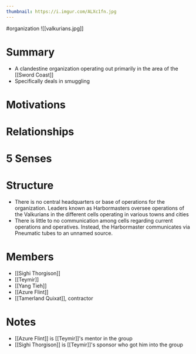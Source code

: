 ```yaml
---
thumbnail: https://i.imgur.com/ALXc1fn.jpg
---
```

#organization
![[valkurians.jpg]]

# Summary
- A clandestine organization operating out primarily in the area of the [[Sword Coast]]
-   Specifically deals in smuggling

# Motivations
# Relationships
# 5 Senses
# Structure
- There is no central headquarters or base of operations for the organization. Leaders known as Harbormasters oversee operations of the Valkurians in the different cells operating in various towns and cities
- There is little to no communication among cells regarding current operations and operatives. Instead, the Harbormaster communicates via Pneumatic tubes to an unnamed source.

# Members
- [[Sighi Thorgison]]
- [[Teymir]]
- [[Yang Tieh]]
- [[Azure Flint]]
- [[Tamerland Quixat]], contractor
# Notes
-   [[Azure Flint]] is [[Teymir]]'s mentor in the group
-   [[Sighi Thorgison]] is [[Teymir]]'s sponsor who got him into the group
